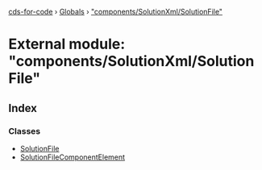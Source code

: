 [cds-for-code](../README.md) › [Globals](../globals.md) › ["components/SolutionXml/SolutionFile"](_components_solutionxml_solutionfile_.md)

# External module: "components/SolutionXml/SolutionFile"

## Index

### Classes

* [SolutionFile](../classes/_components_solutionxml_solutionfile_.solutionfile.md)
* [SolutionFileComponentElement](../classes/_components_solutionxml_solutionfile_.solutionfilecomponentelement.md)
